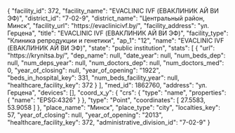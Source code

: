 {
    "facility_id": 372,
    "facility_name": "EVACLINIC IVF (ЕВАКЛИНИК АЙ ВИ ЭФ)",
    "district_id": "7-02-9",
    "district_name": "Центральный район, Минск",
    "facility_url": "https:\/\/evaclinicivf.by\/",
    "facility_address": "ул. Герцена",
    "title": "EVACLINIC IVF (ЕВАКЛИНИК АЙ ВИ ЭФ)",
    "facility_type": "Клиника репродукции и генетики",
    "ap_1": "12",
    "name": "EVACLINIC IVF (ЕВАКЛИНИК АЙ ВИ ЭФ)",
    "state": "public institution",
    "stats": [
        {
            "url": "https:\/\/krynitsa.by\/",
            "dep_name": null,
            "date_year": null,
            "num_beds_dep": null,
            "num_deps_year": null,
            "num_doctors_dep": null,
            "num_doctors_med": 0,
            "year_of_closing": null,
            "year_of_opening": "1922",
            "beds_in_hospital_key": 331,
            "num_beds_facility_year": null,
            "healthcare_facility_key": 372
        }
    ],
    "med_id": 1862760,
    "address": "ул. Герцена",
    "devices": [],
    "coord_x_y": {
        "crs": {
            "type": "name",
            "properties": {
                "name": "EPSG:4326"
            }
        },
        "type": "Point",
        "coordinates": [
            27.5583,
            53.9058
        ]
    },
    "place_name": "Минск",
    "place_type": "city",
    "localties_key": 57,
    "year_of_closing": null,
    "year_of_opening": "2013",
    "healthcare_facility_key": 372,
    "administrative_division_id": "7-02-9"
}